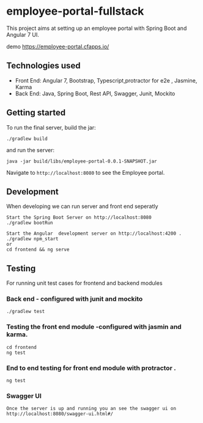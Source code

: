 # employee-portal-fullstack
This project aims at setting up an employee portal with Spring Boot and Angular 7 UI.

demo https://employee-portal.cfapps.io/

## Technologies used
- Front End: Angular 7, Bootstrap, Typescript,protractor for e2e , Jasmine, Karma
- Back End: Java, Spring Boot, Rest API, Swagger, Junit, Mockito

## Getting started

To run the final server, build the jar:
```
./gradlew build
```

and run the server:

```
java -jar build/libs/employee-portal-0.0.1-SNAPSHOT.jar 
```
Navigate to `http://localhost:8080` to see the Employee portal.

## Development

When developing we can run server and front end seperatly
```
Start the Spring Boot Server on http://localhost:8080
./gradlew bootRun 
```
```
Start the Angular  development server on http://localhost:4200 .
./gradlew npm_start
or
cd frontend && ng serve
```

## Testing

For running unit test cases for frontend and backend modules
### Back end - configured with junit and mockito
```
./gradlew test
```
### Testing the front end module  -configured with jasmin and karma.
```
cd frontend
ng test
```
### End to end testing for front end module with protractor .
```
ng test
```
### Swagger UI
```
Once the server is up and running you an see the swagger ui on http://localhost:8080/swagger-ui.html#/
```
